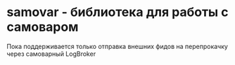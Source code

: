 # samovar - библиотека для работы с самоваром

Пока поддерживается только отправка внешних фидов на перепрокачку через самоварный LogBroker
